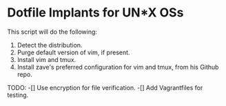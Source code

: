 # Dotfile Implants for UN*X OSs
This script will do the following:
1. Detect the distribution.
2. Purge default version of vim, if present.
3. Install vim and tmux.
4. Install zave's preferred configuration for vim and tmux, from his Github repo.

TODO:
-[] Use encryption for file verification.
-[] Add Vagrantfiles for testing.
